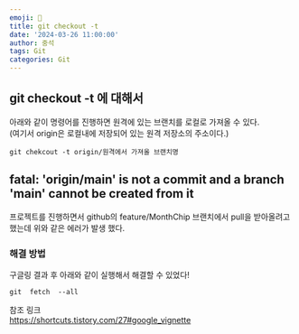 ```yaml
---
emoji: 📝
title: git checkout -t
date: '2024-03-26 11:00:00'
author: 중석
tags: Git
categories: Git
---
```


## git checkout -t 에 대해서

아래와 같이 명령어를 진행하면 원격에 있는 브랜치를 로컬로 가져올 수 있다.  
(여기서 origin은 로컬내에 저장되어 있는 원격 저장소의 주소이다.)

```
git chekcout -t origin/원격에서 가져올 브랜치명
```

## fatal: 'origin/main' is not a commit and a branch 'main' cannot be created from it

프로젝트를 진행하면서 github의 feature/MonthChip 브랜치에서 pull을 받아올려고 했는데 위와 같은 에러가 발생 했다.

### 해결 방법

구글링 결과 후 아래와 같이 실행해서 해결할 수 있었다!

```
git  fetch  --all
```

참조 링크  
<https://shortcuts.tistory.com/27#google_vignette>

```toc

```
